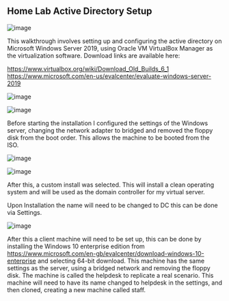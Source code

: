 ## Home Lab Active Directory Setup

![image](https://github.com/ItWozNotMe/itwoznotme.github.io/assets/74746341/957b603f-cfe4-46b4-bf57-bc7a47b2b9de)

This walkthrough involves setting up and configuring the active directory on Microsoft Windows Server 2019, using
Oracle VM VirtualBox Manager as the virtualization software. Download links are available here:

https://www.virtualbox.org/wiki/Download_Old_Builds_6_1
https://www.microsoft.com/en-us/evalcenter/evaluate-windows-server-2019

![image](https://github.com/ItWozNotMe/itwoznotme.github.io/assets/74746341/302b499d-65ae-492f-a554-5b3bd65aa7d5)

![image](https://github.com/ItWozNotMe/itwoznotme.github.io/assets/74746341/620dc27d-6b05-470c-b033-c9de6179f6bf)

Before starting the installation I configured the settings of the Windows server, changing the network adapter to 
bridged and removed the floppy disk from the boot order. This allows the machine to be booted from the ISO.


![image](https://github.com/ItWozNotMe/itwoznotme.github.io/assets/74746341/dfbda2ca-3196-4638-8e04-a344e01e8b84)

![image](https://github.com/ItWozNotMe/itwoznotme.github.io/assets/74746341/9ae3959e-e345-4ed9-a381-c8c875f3216f)

After this, a custom install was selected. This will install a clean operating system and will be used as the
domain controller for my virtual server.

Upon Installation the name will need to be changed to DC this can be done via Settings.

![image](https://github.com/ItWozNotMe/itwoznotme.github.io/assets/74746341/74c66fc0-e35a-4050-8fa7-f49218b73a73)

After this a client machine will need to be set up, this can be done by installing the Windows 10 enterprise edition from https://www.microsoft.com/en-gb/evalcenter/download-windows-10-enterprise and selecting 64-bit download. This machine has the same settings as the server, using a bridged network and removing the floppy disk. The machine is called the helpdesk to replicate a real scenario. This machine will need to have its name changed to helpdesk in the settings, and then cloned, creating a new machine called staff.
